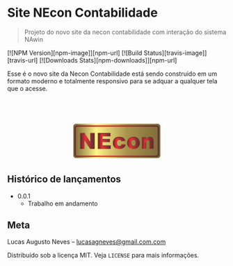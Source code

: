 # Site NEcon Contabilidade
> Projeto do novo site da necon contabilidade com interação do sistema NAwin

[![NPM Version][npm-image]][npm-url]
[![Build Status][travis-image]][travis-url]
[![Downloads Stats][npm-downloads]][npm-url]

Esse é o novo site da Necon Contabilidade está sendo construido em um formato moderno e totalmente responsivo para se adquar a qualquer tela que o acesse.

<h1 align="center">
 	<br>
 	  <img width="200" src="https://github.com/LucasAugustoNeves/Site-Necon1.0/blob/main/_img/NEconLogo1.png" alt="awesome">
 	<br>
</h1>

## Histórico de lançamentos


* 0.0.1
    * Trabalho em andamento

## Meta

Lucas Augusto Neves –  lucasagneves@gmail.com.com

Distribuído sob a licença MIT. Veja `LICENSE` para mais informações.


